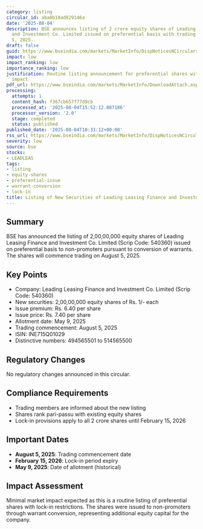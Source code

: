 ```yaml
---
category: listing
circular_id: aba0b10ad829146a
date: '2025-08-04'
description: BSE announces listing of 2 crore equity shares of Leading Leasing Finance
  and Investment Co. Limited issued on preferential basis with trading effective August
  5, 2025.
draft: false
guid: https://www.bseindia.com/markets/MarketInfo/DispNoticesNCirculars.aspx?Noticeid={79EA86EA-2AFA-4B0B-9CE9-9DB475D47494}&noticeno=20250804-17&dt=08/04/2025&icount=17&totcount=55&flag=0
impact: low
impact_ranking: low
importance_ranking: low
justification: Routine listing announcement for preferential shares with minimal market
  impact
pdf_url: https://www.bseindia.com/markets/MarketInfo/DownloadAttach.aspx?id=20250804-17&attachedId=
processing:
  attempts: 1
  content_hash: f367cb657f77d9cb
  processed_at: '2025-08-04T15:52:12.087186'
  processor_version: '2.0'
  stage: completed
  status: published
published_date: '2025-08-04T10:33:12+00:00'
rss_url: https://www.bseindia.com/markets/MarketInfo/DispNoticesNCirculars.aspx?Noticeid={79EA86EA-2AFA-4B0B-9CE9-9DB475D47494}&noticeno=20250804-17&dt=08/04/2025&icount=17&totcount=55&flag=0
severity: low
source: bse
stocks:
- LEADLEAS
tags:
- listing
- equity-shares
- preferential-issue
- warrant-conversion
- lock-in
title: Listing of New Securities of Leading Leasing Finance and Investment Co. Limited
---
```


## Summary

BSE has announced the listing of 2,00,00,000 equity shares of Leading Leasing Finance and Investment Co. Limited (Scrip Code: 540360) issued on preferential basis to non-promoters pursuant to conversion of warrants. The shares will commence trading on August 5, 2025.

## Key Points

- Company: Leading Leasing Finance and Investment Co. Limited (Scrip Code: 540360)
- New securities: 2,00,00,000 equity shares of Rs. 1/- each
- Issue premium: Rs. 6.40 per share
- Issue price: Rs. 7.40 per share
- Allotment date: May 9, 2025
- Trading commencement: August 5, 2025
- ISIN: INE715Q01029
- Distinctive numbers: 494565501 to 514565500

## Regulatory Changes

No regulatory changes announced in this circular.

## Compliance Requirements

- Trading members are informed about the new listing
- Shares rank pari-passu with existing equity shares
- Lock-in provisions apply to all 2 crore shares until February 15, 2026

## Important Dates

- **August 5, 2025**: Trading commencement date
- **February 15, 2026**: Lock-in period expiry
- **May 9, 2025**: Date of allotment (historical)

## Impact Assessment

Minimal market impact expected as this is a routine listing of preferential shares with lock-in restrictions. The shares were issued to non-promoters through warrant conversion, representing additional equity capital for the company.